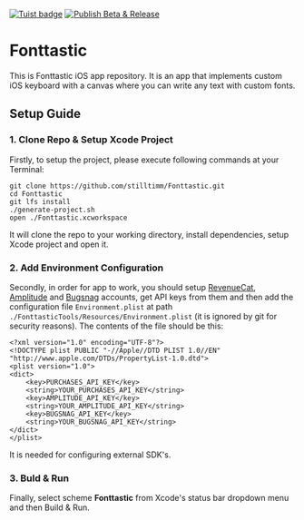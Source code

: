 [![Tuist badge](https://img.shields.io/badge/Powered%20by-Tuist-blue)](https://tuist.io)
[![Publish Beta & Release](https://github.com/stilltimm/Fonttastic/actions/workflows/publish-beta-and-release.yml/badge.svg?branch=develop)](https://github.com/stilltimm/Fonttastic/actions/workflows/publish-beta-and-release.yml)

# Fonttastic
This is Fonttastic iOS app repository. It is an app that implements custom iOS keyboard with a canvas where you can write any text with custom fonts.

## Setup Guide
### 1. Clone Repo & Setup Xcode Project
Firstly, to setup the project, please execute following commands at your Terminal:
```
git clone https://github.com/stilltimm/Fonttastic.git
cd Fonttastic
git lfs install
./generate-project.sh
open ./Fonttastic.xcworkspace
```
It will clone the repo to your working directory, install dependencies, setup Xcode project and open it.

### 2. Add Environment Configuration
Secondly, in order for app to work, you should setup [RevenueCat](https://www.revenuecat.com), [Amplitude](https://amplitude.com) and [Bugsnag](https://www.bugsnag.com) accounts, get API keys from them and then add the configuration file `Environment.plist` at path `./FonttasticTools/Resources/Environment.plist` (it is ignored by git for security reasons). The contents of the file should be this:
```
<?xml version="1.0" encoding="UTF-8"?>
<!DOCTYPE plist PUBLIC "-//Apple//DTD PLIST 1.0//EN" "http://www.apple.com/DTDs/PropertyList-1.0.dtd">
<plist version="1.0">
<dict>
	<key>PURCHASES_API_KEY</key>
	<string>YOUR_PURCHASES_API_KEY</string>
	<key>AMPLITUDE_API_KEY</key>
	<string>YOUR_AMPLITUDE_API_KEY</string>
	<key>BUGSNAG_API_KEY</key>
	<string>YOUR_BUGSNAG_API_KEY</string>
</dict>
</plist>
```
It is needed for configuring external SDK's.

### 3. Buld & Run
Finally, select scheme **Fonttastic** from Xcode's status bar dropdown menu and then Build & Run.

